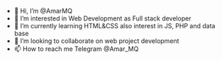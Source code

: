 - 👋 Hi, I’m @AmarMQ
- 👀 I’m interested in Web Development as Full stack developer
- 🌱 I’m currently learning HTML&CSS also interest in JS, PHP and data base
- 💞️ I’m looking to collaborate on web project development
- 📫 How to reach me Telegram @Amar_MQ

<!---
AmarMQ/AmarMQ is a ✨ special ✨ repository because its `README.md` (this file) appears on your GitHub profile.
You can click the Preview link to take a look at your changes.
--->
